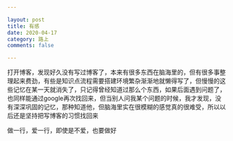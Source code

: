 ```yaml
---

layout: post
title: 有感
date: 2020-04-17
category: 路上
comments: false

---
```


打开博客，发现好久没有写过博客了，本来有很多东西在脑海里的，但有很多事整理起来费劲，有些是知识点流程需要搭建环境繁杂渐渐地就懒得写了，但慢慢的这些记忆在某一天就消失了，只记得曾经知道过那么个东西，如果后面遇到问题了，也同样能通过google再次找回来，但当别人问我某个问题的时候，我才发现，没有深深巩固的记忆，那种知道他，但脑海里实在很模糊的感觉真的很难受，所以以后还是坚持把写博客的习惯找回来

做一行，爱一行，即使是不爱，也要做好